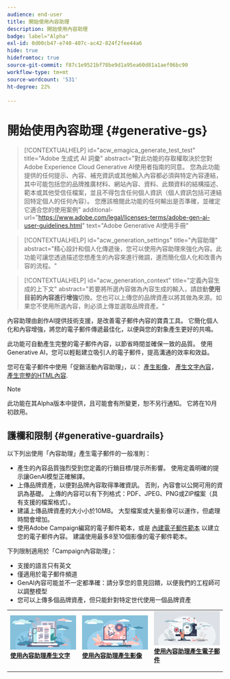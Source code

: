 ```yaml
---
audience: end-user
title: 開始使用內容助理
description: 開始使用內容助理
badge: label="Alpha"
exl-id: 0d00cb47-e740-407c-ac42-824f2fee44a6
hide: true
hidefromtoc: true
source-git-commit: f87c1e9521bf78be9d1a95ea60d81a1aef06bc90
workflow-type: tm+mt
source-wordcount: '531'
ht-degree: 22%

---
```


# 開始使用內容助理 {#generative-gs}


>[!CONTEXTUALHELP]
>id="acw_emagica_generate_test_test"
>title="Adobe 生成式 AI 詞彙"
>abstract="對此功能的存取權取決於您對Adobe Experience Cloud Generative AI使用者指南的同意。 您為此功能提供的任何提示、內容、補充資訊或其他輸入內容都必須與特定內容連結，其中可能包括您的品牌推廣材料、網站內容、資料、此類資料的結構描述、範本或其他受信任檔案，並且不得包含任何個人資訊（個人資訊包括可連結回特定個人的任何內容）。 您應該檢閱此功能的任何輸出是否準確，並確定它適合您的使用案例"
>additional-url="https://www.adobe.com/legal/licenses-terms/adobe-gen-ai-user-guidelines.html" text="Adobe Generative AI使用手冊"


>[!CONTEXTUALHELP]
>id="acw_generation_settings"
>title="內容助理"
>abstract="精心設計和個人化傳遞後，您可以使用內容助理來強化內容。此功能可讓您透過描述您想產生的內容來進行微調，進而簡化個人化和改善內容的流程。"


>[!CONTEXTUALHELP]
>id="acw_generation_context"
>title="定義內容生成的上下文"
>abstract="若要將所選內容做為內容生成的輸入，請啟動&#x200B;**使用目前的內容進行增強**&#x200B;切換。您也可以上傳您的品牌資產以將其做為來源。如果您不使用所選內容，則必須上傳並選取品牌資產。"

內容助理由創作AI提供技術支援，是改善電子郵件內容的寶貴工具。 它簡化個人化和內容增強，將您的電子郵件傳遞最佳化，以便與您的對象產生更好的共鳴。

此功能可自動產生完整的電子郵件內容，以節省時間並確保一致的品質。 使用Generative AI，您可以輕鬆建立吸引人的電子郵件，提高溝通的效率和效益。


您可在電子郵件中使用「促銷活動內容助理」，以： [產生影像](generative-image.md)， [產生文字內容](generative-content.md)， [產生完整的HTML內容](generative-email.md).

>[!NOTE]
>
>此功能在其Alpha版本中提供，且可能會有所變更，恕不另行通知。 它將在10月初啟用。

## 護欄和限制 {#generative-guardrails}

以下列出使用「內容助理」產生電子郵件的一般准則：

* 產生的內容品質強烈受到您定義的行銷目標/提示所影響。 使用定義明確的提示讓GenAI模型正確解譯。 
* 上傳品牌資產，以便對品牌內容取得準確資訊。 否則，內容會以公開可用的資訊為基礎。 上傳的內容可以有下列格式：PDF、JPEG、PNG或ZIP檔案（具有支援的檔案格式）。
* 建議上傳品牌資產的大小小於10MB。 大型檔案或大量影像可以運作，但處理時間會增加。
* 使用Adobe Campaign編寫的電子郵件範本，或是 [內建電子郵件範本](../email/create-email-templates.md) 以建立您的電子郵件內容。 建議使用最多8至10個影像的電子郵件範本。


下列限制適用於「Campaign內容助理」：

* 支援的語言只有英文
* 僅適用於電子郵件頻道
* GenAI內容可能並不一定都準確：請分享您的意見回饋，以便我們的工程師可以調整模型
* 您可以上傳多個品牌資產，但只能針對特定世代使用一個品牌資產



<table style="table-layout:fixed"><tr style="border: 0;">
<td>
<a href="generative-content.md">
<img alt="文字產生" src="assets/do-not-localize/text-genai.jpeg">
</a>
<div>
<a href="generative-content.md"><strong>使用內容助理產生文字</strong></a>
</div>
<p>
</td>
<td>
<a href="generative-image.md">
<img alt="影像產生" src="assets/do-not-localize/image-genai.jpeg">
</a>
<div><a href="generative-image.md"><strong>使用內容助理產生影像</strong>
</div>
<p>
</td>
<td>
<a href="generative-email.md">
<img alt="電子郵件產生" src="assets/do-not-localize/email-genai.jpeg">
</a>
<div>
<a href="generative-email.md"><strong>使用內容助理產生電子郵件</strong></a>
</div>
<p></td>
</tr></table>
